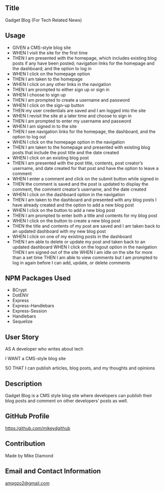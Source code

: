 ## Title

  Gadget Blog (For Tech Related News)
  
## Usage
*  GIVEN a CMS-style blog site
*  WHEN I visit the site for the first time
*  THEN I am presented with the homepage, which includes existing blog posts if any have been posted; navigation links for the homepage and the dashboard; and the        option to log in
*  WHEN I click on the homepage option
*  THEN I am taken to the homepage
*  WHEN I click on any other links in the navigation
*  THEN I am prompted to either sign up or sign in
*  WHEN I choose to sign up
*  THEN I am prompted to create a username and password
*  WHEN I click on the sign-up button
*  THEN my user credentials are saved and I am logged into the site
*  WHEN I revisit the site at a later time and choose to sign in
*  THEN I am prompted to enter my username and password
*  WHEN I am signed in to the site
*  THEN I see navigation links for the homepage, the dashboard, and the option to log out
*  WHEN I click on the homepage option in the navigation
*  THEN I am taken to the homepage and presented with existing blog posts that include the post title and the date created
*  WHEN I click on an existing blog post
*  THEN I am presented with the post title, contents, post creator’s username, and date created for that post and have the option to leave a comment
*  WHEN I enter a comment and click on the submit button while signed in
*  THEN the comment is saved and the post is updated to display the comment, the comment creator’s username, and the date created
*  WHEN I click on the dashboard option in the navigation
*  THEN I am taken to the dashboard and presented with any blog posts I have already created and the option to add a new blog post
*  WHEN I click on the button to add a new blog post
*  THEN I am prompted to enter both a title and contents for my blog post
*  WHEN I click on the button to create a new blog post
*  THEN the title and contents of my post are saved and I am taken back to an updated dashboard with my new blog post
*  WHEN I click on one of my existing posts in the dashboard
*  THEN I am able to delete or update my post and taken back to an updated dashboard
  WHEN I click on the logout option in the navigation
  THEN I am signed out of the site
  WHEN I am idle on the site for more than a set time
  THEN I am able to view comments but I am prompted to log in again before I can add, update, or delete comments
  
  ## NPM Packages Used
  
 * BCrypt
 * DotENV
 * Express
 * Express-Handlebars
 * Express-Session
 * Handlebars
 * Sequelize

  ## User Story

  AS A developer who writes about tech
  
  I WANT a CMS-style blog site
  
  SO THAT I can publish articles, blog posts, and my thoughts and opinions

  ## Description

  Gadget Blog is a CMS style blog site where developers can publish their blog posts and comment on other developers’ posts as well.

  ## GitHub Profile
    
  [https:/github.com/mikeydgithub](https:/github.com/mikeydgithub)
  
  ## Contribution

  Made by Mike Diamond
  
  ## Email and Contact Information
     
  ampgzo2@gmail.com
  
